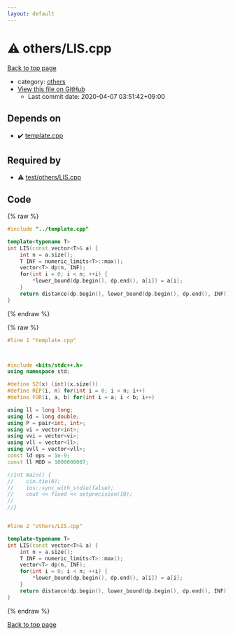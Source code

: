 ```yaml
---
layout: default
---
```


<!-- mathjax config similar to math.stackexchange -->
<script type="text/javascript" async
  src="https://cdnjs.cloudflare.com/ajax/libs/mathjax/2.7.5/MathJax.js?config=TeX-MML-AM_CHTML">
</script>
<script type="text/x-mathjax-config">
  MathJax.Hub.Config({
    TeX: { equationNumbers: { autoNumber: "AMS" }},
    tex2jax: {
      inlineMath: [ ['$','$'] ],
      processEscapes: true
    },
    "HTML-CSS": { matchFontHeight: false },
    displayAlign: "left",
    displayIndent: "2em"
  });
</script>

<script type="text/javascript" src="https://cdnjs.cloudflare.com/ajax/libs/jquery/3.4.1/jquery.min.js"></script>
<script src="https://cdn.jsdelivr.net/npm/jquery-balloon-js@1.1.2/jquery.balloon.min.js" integrity="sha256-ZEYs9VrgAeNuPvs15E39OsyOJaIkXEEt10fzxJ20+2I=" crossorigin="anonymous"></script>
<script type="text/javascript" src="../../assets/js/copy-button.js"></script>
<link rel="stylesheet" href="../../assets/css/copy-button.css" />


# :warning: others/LIS.cpp

<a href="../../index.html">Back to top page</a>

* category: <a href="../../index.html#5e2bab0ecb94c4ea40777733195abe1b">others</a>
* <a href="{{ site.github.repository_url }}/blob/master/others/LIS.cpp">View this file on GitHub</a>
    - Last commit date: 2020-04-07 03:51:42+09:00




## Depends on

* :heavy_check_mark: <a href="../template.cpp.html">template.cpp</a>


## Required by

* :warning: <a href="../test/others/LIS.cpp.html">test/others/LIS.cpp</a>


## Code

<a id="unbundled"></a>
{% raw %}
```cpp
#include "../template.cpp"

template<typename T>
int LIS(const vector<T>& a) {
    int n = a.size();
    T INF = numeric_limits<T>::max();
    vector<T> dp(n, INF);
    for(int i = 0; i < n; ++i) {
        *lower_bound(dp.begin(), dp.end(), a[i]) = a[i];
    }
    return distance(dp.begin(), lower_bound(dp.begin(), dp.end(), INF));
}

```
{% endraw %}

<a id="bundled"></a>
{% raw %}
```cpp
#line 1 "template.cpp"



#include <bits/stdc++.h>
using namespace std;

#define SZ(x) (int)(x.size())
#define REP(i, n) for(int i = 0; i < n; i++)
#define FOR(i, a, b) for(int i = a; i < b; i++)

using ll = long long;
using ld = long double;
using P = pair<int, int>;
using vi = vector<int>;
using vvi = vector<vi>;
using vll = vector<ll>;
using vvll = vector<vll>;
const ld eps = 1e-9;
const ll MOD = 1000000007;

//int main() {
//    cin.tie(0);
//    ios::sync_with_stdio(false);
//    cout << fixed << setprecision(10);
//
//}


#line 2 "others/LIS.cpp"

template<typename T>
int LIS(const vector<T>& a) {
    int n = a.size();
    T INF = numeric_limits<T>::max();
    vector<T> dp(n, INF);
    for(int i = 0; i < n; ++i) {
        *lower_bound(dp.begin(), dp.end(), a[i]) = a[i];
    }
    return distance(dp.begin(), lower_bound(dp.begin(), dp.end(), INF));
}

```
{% endraw %}

<a href="../../index.html">Back to top page</a>

